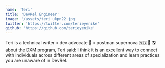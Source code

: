 ```yaml
---
name: 'Teri'
title: 'DevRel Engineer'
image: '/assets/teri_ukpn22.jpg'
twitter: 'https://twitter.com/terieyenike'
github: 'https://github.com/terieyenike'
---
```


Teri is a technical writer • dev advocate 🥑 • postman supernova 🇳🇬 🚀 🌎 about the DXM program, Teri said: I think it
is an excellent way to connect with individuals across different areas of specialization and learn practices you are
unaware of in DevRel.
